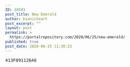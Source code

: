 ```yaml
---
ID: 18593
post_title: New Emerald
author: bionicheart
post_excerpt: ""
layout: post
permalink: >
  https://portalrepository.com/2020/06/25/new-emerald/
published: true
post_date: 2020-06-25 11:30:23
---
```

<pre>413F091126A6</pre>